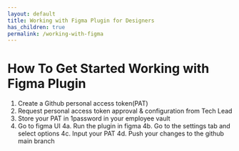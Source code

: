 ```yaml
---
layout: default
title: Working with Figma Plugin for Designers
has_children: true
permalink: /working-with-figma
---
```


# How To Get Started Working with Figma Plugin

1. Create a Github personal access token(PAT)
2. Request personal access token approval & configuration from Tech Lead
3. Store your PAT in 1password in your employee vault
4. Go to figma UI
   4a. Run the plugin in figma
   4b. Go to the settings tab and select options
   4c. Input your PAT
   4d. Push your changes to the github main branch
 
